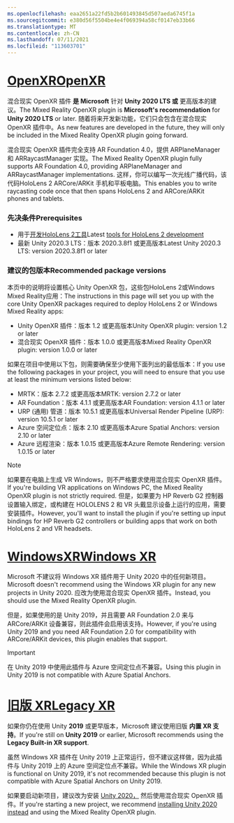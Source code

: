 ```yaml
---
ms.openlocfilehash: eaa2651a22fd5b2b601493845d507aeda6745f1a
ms.sourcegitcommit: e380d56f5504be4e4f069394a58cf0147eb33b66
ms.translationtype: MT
ms.contentlocale: zh-CN
ms.lasthandoff: 07/11/2021
ms.locfileid: "113603701"
---
```

# <a name="openxr"></a>[<span data-ttu-id="170b4-101">OpenXR</span><span class="sxs-lookup"><span data-stu-id="170b4-101">OpenXR</span></span>](#tab/openxr)

<span data-ttu-id="170b4-102">混合现实 OpenXR 插件 **是 Microsoft** 针对 **Unity 2020 LTS 或** 更高版本的建议。</span><span class="sxs-lookup"><span data-stu-id="170b4-102">The Mixed Reality OpenXR plugin is **Microsoft's recommendation** for **Unity 2020 LTS** or later.</span></span> <span data-ttu-id="170b4-103">随着将来开发新功能，它们只会包含在混合现实 OpenXR 插件中。</span><span class="sxs-lookup"><span data-stu-id="170b4-103">As new features are developed in the future, they will only be included in the Mixed Reality OpenXR plugin going forward.</span></span>

<span data-ttu-id="170b4-104">混合现实 OpenXR 插件完全支持 AR Foundation 4.0，提供 ARPlaneManager 和 ARRaycastManager 实现。</span><span class="sxs-lookup"><span data-stu-id="170b4-104">The Mixed Reality OpenXR plugin fully supports AR Foundation 4.0, providing ARPlaneManager and ARRaycastManager implementations.</span></span> <span data-ttu-id="170b4-105">这样，你可以编写一次光线广播代码，该代码HoloLens 2 ARCore/ARKit 手机和平板电脑。</span><span class="sxs-lookup"><span data-stu-id="170b4-105">This enables you to write raycasting code once that then spans HoloLens 2 and ARCore/ARKit phones and tablets.</span></span>

### <a name="prerequisites"></a><span data-ttu-id="170b4-106">先决条件</span><span class="sxs-lookup"><span data-stu-id="170b4-106">Prerequisites</span></span> 

* <span data-ttu-id="170b4-107">用于[开发HoloLens 2工具](../../../install-the-tools.md?tabs=unity#installation-checklist)</span><span class="sxs-lookup"><span data-stu-id="170b4-107">Latest [tools for HoloLens 2 development](../../../install-the-tools.md?tabs=unity#installation-checklist)</span></span>
* <span data-ttu-id="170b4-108">最新 Unity 2020.3 LTS：版本 2020.3.8f1 或更高版本</span><span class="sxs-lookup"><span data-stu-id="170b4-108">Latest Unity 2020.3 LTS: version 2020.3.8f1 or later</span></span>

### <a name="recommended-package-versions"></a><span data-ttu-id="170b4-109">建议的包版本</span><span class="sxs-lookup"><span data-stu-id="170b4-109">Recommended package versions</span></span>

<span data-ttu-id="170b4-110">本页中的说明将设置核心 Unity OpenXR 包，这些包HoloLens 2或Windows Mixed Reality应用：</span><span class="sxs-lookup"><span data-stu-id="170b4-110">The instructions in this page will set you up with the core Unity OpenXR packages required to deploy HoloLens 2 or Windows Mixed Reality apps:</span></span>

* <span data-ttu-id="170b4-111">Unity OpenXR 插件：版本 1.2 或更高版本</span><span class="sxs-lookup"><span data-stu-id="170b4-111">Unity OpenXR plugin: version 1.2 or later</span></span>
* <span data-ttu-id="170b4-112">混合现实 OpenXR 插件：版本 1.0.0 或更高版本</span><span class="sxs-lookup"><span data-stu-id="170b4-112">Mixed Reality OpenXR plugin: version 1.0.0 or later</span></span>

<span data-ttu-id="170b4-113">如果在项目中使用以下包，则需要确保至少使用下面列出的最低版本：</span><span class="sxs-lookup"><span data-stu-id="170b4-113">If you use the following packages in your project, you will need to ensure that you use at least the minimum versions listed below:</span></span>

* <span data-ttu-id="170b4-114">MRTK：版本 2.7.2 或更高版本</span><span class="sxs-lookup"><span data-stu-id="170b4-114">MRTK: version 2.7.2 or later</span></span>
* <span data-ttu-id="170b4-115">AR Foundation：版本 4.1.1 或更高版本</span><span class="sxs-lookup"><span data-stu-id="170b4-115">AR Foundation: version 4.1.1 or later</span></span>
* <span data-ttu-id="170b4-116">URP (通用) 管道：版本 10.5.1 或更高版本</span><span class="sxs-lookup"><span data-stu-id="170b4-116">Universal Render Pipeline (URP): version 10.5.1 or later</span></span>
* <span data-ttu-id="170b4-117">Azure 空间定位点：版本 2.10 或更高版本</span><span class="sxs-lookup"><span data-stu-id="170b4-117">Azure Spatial Anchors: version 2.10 or later</span></span>
* <span data-ttu-id="170b4-118">Azure 远程渲染：版本 1.0.15 或更高版本</span><span class="sxs-lookup"><span data-stu-id="170b4-118">Azure Remote Rendering: version 1.0.15 or later</span></span>

> [!NOTE]
> <span data-ttu-id="170b4-119">如果要在电脑上生成 VR Windows，则不严格要求使用混合现实 OpenXR 插件。</span><span class="sxs-lookup"><span data-stu-id="170b4-119">If you're building VR applications on Windows PC, the Mixed Reality OpenXR plugin is not strictly required.</span></span> <span data-ttu-id="170b4-120">但是，如果要为 HP Reverb G2 控制器设置输入绑定，或构建在 HOLOLENS 2 和 VR 头戴显示设备上运行的应用，需要安装插件。</span><span class="sxs-lookup"><span data-stu-id="170b4-120">However, you'll want to install the plugin if you're setting up input bindings for HP Reverb G2 controllers or building apps that work on both HoloLens 2 and VR headsets.</span></span>

# <a name="windows-xr"></a>[<span data-ttu-id="170b4-121">WindowsXR</span><span class="sxs-lookup"><span data-stu-id="170b4-121">Windows XR</span></span>](#tab/windowsxr)

<span data-ttu-id="170b4-122">Microsoft 不建议将 Windows XR 插件用于 Unity 2020 中的任何新项目。</span><span class="sxs-lookup"><span data-stu-id="170b4-122">Microsoft doesn't recommend using the Windows XR plugin for any new projects in Unity 2020.</span></span>  <span data-ttu-id="170b4-123">应改为使用混合现实 OpenXR 插件。</span><span class="sxs-lookup"><span data-stu-id="170b4-123">Instead, you should use the Mixed Reality OpenXR plugin.</span></span>

<span data-ttu-id="170b4-124">但是，如果使用的是 Unity 2019，并且需要 AR Foundation 2.0 来与 ARCore/ARKit 设备兼容，则此插件会启用该支持。</span><span class="sxs-lookup"><span data-stu-id="170b4-124">However, if you're using Unity 2019 and you need AR Foundation 2.0 for compatibility with ARCore/ARKit devices, this plugin enables that support.</span></span>

> [!IMPORTANT]
> <span data-ttu-id="170b4-125">在 Unity 2019 中使用此插件与 Azure 空间定位点不兼容。</span><span class="sxs-lookup"><span data-stu-id="170b4-125">Using this plugin in Unity 2019 is not compatible with Azure Spatial Anchors.</span></span>

# <a name="legacy-xr"></a>[<span data-ttu-id="170b4-126">旧版 XR</span><span class="sxs-lookup"><span data-stu-id="170b4-126">Legacy XR</span></span>](#tab/legacy)

<span data-ttu-id="170b4-127">如果你仍在使用 Unity **2019** 或更早版本，Microsoft 建议使用旧版 **内置 XR 支持**。</span><span class="sxs-lookup"><span data-stu-id="170b4-127">If you're still on **Unity 2019** or earlier, Microsoft recommends using the **Legacy Built-in XR support**.</span></span>

<span data-ttu-id="170b4-128">虽然 Windows XR 插件在 Unity 2019 上正常运行，但不建议这样做，因为此插件与 Unity 2019 上的 Azure 空间定位点不兼容。</span><span class="sxs-lookup"><span data-stu-id="170b4-128">While the Windows XR plugin is functional on Unity 2019, it's not recommended because this plugin is not compatible with Azure Spatial Anchors on Unity 2019.</span></span>

<span data-ttu-id="170b4-129">如果要启动新项目，建议改为安装 [Unity 2020，](../../choosing-unity-version.md) 然后使用混合现实 OpenXR 插件。</span><span class="sxs-lookup"><span data-stu-id="170b4-129">If you're starting a new project, we recommend [installing Unity 2020 instead](../../choosing-unity-version.md) and using the Mixed Reality OpenXR plugin.</span></span>